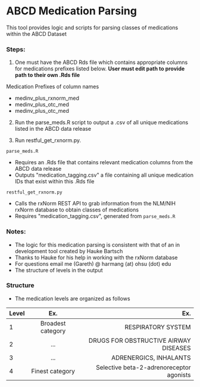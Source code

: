 # ABCD Medication Parsing

This tool provides logic and scripts for parsing classes of medications within the ABCD Dataset

### Steps:

1) One must have the ABCD Rds file which contains appropriate columns for medications prefixes listed below. **User must edit path to provide path to their own .Rds file** 

Medication Prefixes of column names
- medinv_plus_rxnorm_med  
- medinv_plus_otc_med  
- medinv_plus_otc_med  

2) Run the parse_meds.R script to output a .csv of all unique medications listed in the ABCD data release  

3) Run restful_get_rxnorm.py.  

`parse_meds.R`  
- Requires an .Rds file that contains relevant medication columns from the ABCD data release
- Outputs "medication_tagging.csv" a file containing all unique medication IDs that exist within this .Rds file

`restful_get_rxnorm.py`  
- Calls the rxNorm REST API to grab information from the NLM/NIH rxNorm database to obtain classes of medications
- Requires "medication_tagging.csv", generated from `parse_meds.R`

### Notes:  

- The logic for this medication parsing is consistent with that of an in development tool created by Hauke Bartsch
- Thanks to Hauke for his help in working with the rxNorm database
- For questions email me (Gareth) @ harmang (at) ohsu (dot) edu
- The structure of levels in the output 

### Structure

- The medication levels are organized as follows 

| Level        | Ex.           | Ex.  |
| ------------- |:-------------:| -----:|
| 1      | Broadest category | RESPIRATORY SYSTEM |
| 2      | ...      | DRUGS FOR OBSTRUCTIVE AIRWAY DISEASES |
| 3      | ...     | ADRENERGICS, INHALANTS |
| 4 | Finest category      | Selective beta-2-adrenoreceptor agonists |

